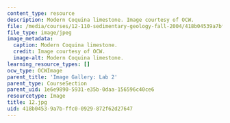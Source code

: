 ```yaml
---
content_type: resource
description: Modern Coquina limestone. Image courtesy of OCW.
file: /media/courses/12-110-sedimentary-geology-fall-2004/418b04539a7bffc00929872f62d27647_12.jpg
file_type: image/jpeg
image_metadata:
  caption: Modern Coquina limestone.
  credit: Image courtesy of OCW.
  image-alt: Modern Coquina limestone.
learning_resource_types: []
ocw_type: OCWImage
parent_title: 'Image Gallery: Lab 2'
parent_type: CourseSection
parent_uid: 1e6e9890-5931-e35b-0daa-156596c40ce6
resourcetype: Image
title: 12.jpg
uid: 418b0453-9a7b-ffc0-0929-872f62d27647
---
```

